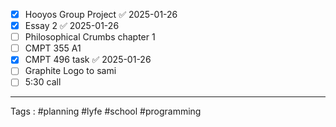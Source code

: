 - [x] Hooyos Group Project ✅ 2025-01-26
- [x] Essay 2 ✅ 2025-01-26
- [ ] Philosophical Crumbs chapter 1
- [ ] CMPT 355 A1
- [x] CMPT 496 task ✅ 2025-01-26
- [ ] Graphite Logo to sami 
- [ ] 5:30 call

____
Tags : #planning #lyfe #school #programming 